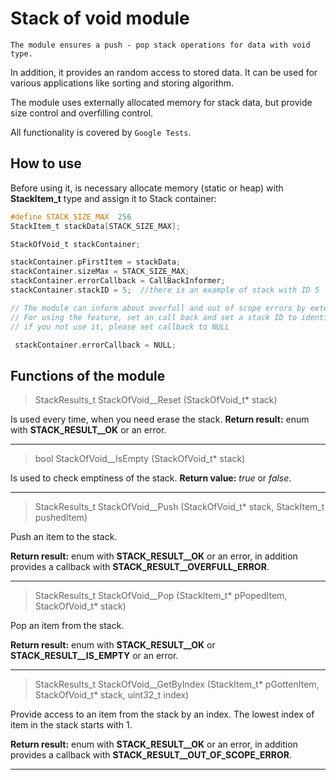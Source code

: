 # Stack of void module #

	The module ensures a push - pop stack operations for data with void type.
In addition, it provides an random access to stored data. It can be used for various applications like sorting and storing algorithm.
 
The module uses externally allocated memory for stack data, but provide size control and overfilling control.

All functionality is covered by `Google Tests`.

## How to use ##

 Before using it, is necessary allocate memory (static or heap) with  **StackItem_t** type and assign it to Stack container:
 
 
```C
#define STACK_SIZE_MAX  256
StackItem_t stackData[STACK_SIZE_MAX];

StackOfVoid_t stackContainer;

stackContainer.pFirstItem = stackData;
stackContainer.sizeMax = STACK_SIZE_MAX;
stackContainer.errorCallback = CallBackInformer;
stackContainer.stackID = 5;  //there is an example of stack with ID 5

// The module can inform about overfull and out of scope errors by external callback function
// For using the feature, set an call back and set a stack ID to identify callback calling.
// if you not use it, please set callback to NULL

 stackContainer.errorCallback = NULL;
``` 

## Functions of the module ##

> StackResults_t StackOfVoid__Reset (StackOfVoid_t* stack)

Is used every time, when you need erase the stack.
**Return result:** enum with **STACK_RESULT__OK** or an error.

---

> bool StackOfVoid__IsEmpty (StackOfVoid_t* stack)

Is used to check emptiness of the stack. 
**Return value:** _true_ or _false_.

---

> StackResults_t StackOfVoid__Push (StackOfVoid_t* stack, StackItem_t pushedItem)

Push an item to the stack.

**Return result:** enum with **STACK_RESULT__OK** or an error, in addition provides a callback with **STACK_RESULT__OVERFULL_ERROR**.

---

> StackResults_t StackOfVoid__Pop (StackItem_t* pPopedItem, StackOfVoid_t* stack)

Pop an item from the stack.

**Return result:** enum with **STACK_RESULT__OK** or **STACK_RESULT__IS_EMPTY** or an error.

---

> StackResults_t StackOfVoid__GetByIndex (StackItem_t* pGottenItem, StackOfVoid_t* stack, uint32_t index)

Provide access to an item from the stack by an index.
The lowest index of item in the stack starts with 1.

**Return result:** enum with **STACK_RESULT__OK** or an error, in addition provides a callback with **STACK_RESULT__OUT_OF_SCOPE_ERROR**.

---